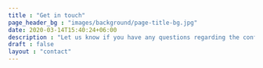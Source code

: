```yaml
---
title : "Get in touch"
page_header_bg : "images/background/page-title-bg.jpg"
date: 2020-03-14T15:40:24+06:00
description : "Let us know if you have any questions regarding the conference and we are happy to help you. Write to us at kicon@kicad.org."
draft : false
layout : "contact"
---
```

